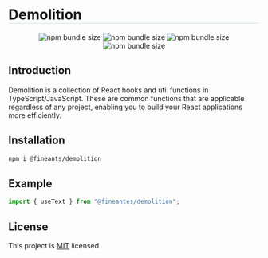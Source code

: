 <h1 style="border-bottom: 1px solid rgba(215, 221, 227, 1);">Demolition</h1>

<div align="center">
  <img alt="npm bundle size" src="https://img.shields.io/npm/v/@fineants/demolition">
  <img alt="npm bundle size" src="https://img.shields.io/npm/dt/@fineants/demolition">
  <img alt="npm bundle size" src="https://img.shields.io/bundlephobia/minzip/@fineants/demolition">
  <img alt="npm bundle size" src="https://img.shields.io/github/license/fine-ants/demolition">
</div>

## Introduction

Demolition is a collection of React hooks and util functions in TypeScript/JavaScript. These are common functions that are applicable regardless of any project, enabling you to build your React applications more efficiently.

## Installation

```sh
npm i @fineants/demolition
```

## Example

```ts
import { useText } from "@fineantes/demolition";
```

## License

This project is [MIT](/LICENSE) licensed.

